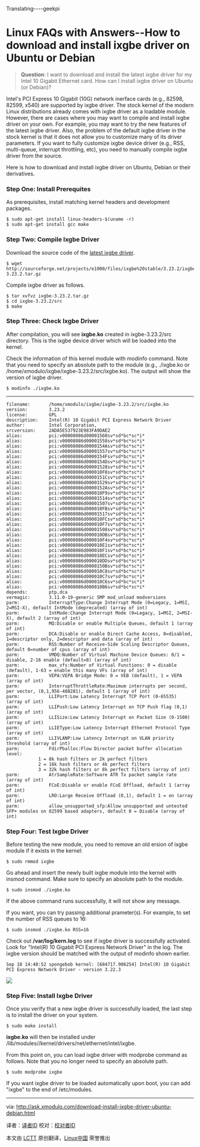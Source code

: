Translating----geekpi

Linux FAQs with Answers--How to download and install ixgbe driver on Ubuntu or Debian
================================================================================
> **Question**: I want to download and install the latest ixgbe driver for my Intel 10 Gigabit Ethernet card. How can I install ixgbe driver on Ubuntu (or Debian)?

Intel's PCI Express 10 Gigabit (10G) network inerface cards (e.g., 82598, 82599, x540) are supported by ixgbe driver. The stock kernel of the modern Linux distributions already comes with ixgbe driver as a loadable module. However, there are cases where you may want to compile and install ixgbe driver on your own. For example, you may want to try the new features of the latest ixgbe driver. Also, the problem of the default ixgbe driver in the stock kernel is that it does not allow you to customize many of its driver parameters. If you want to fully customize ixgbe device driver (e.g., RSS, multi-queue, interrupt throttling, etc), you need to manually compile ixgbe driver from the source.

Here is how to download and install ixgbe driver on Ubuntu, Debian or their derivatives.

### Step One: Install Prerequites ###

As prerequisites, install matching kernel headers and development packages.

    $ sudo apt-get install linux-headers-$(uname -r)
    $ sudo apt-get install gcc make

### Step Two: Compile Ixgbe Driver ###

Download the source code of the [latest ixgbe driver][1].

    $ wget http://sourceforge.net/projects/e1000/files/ixgbe%20stable/3.23.2/ixgbe-3.23.2.tar.gz

Compile ixgbe driver as follows.

    $ tar xvfvz ixgbe-3.23.2.tar.gz
    $ cd ixgbe-3.23.2/src
    $ make

### Step Three: Check Ixgbe Driver ###

After compilation, you will see **ixgbe.ko** created in ixgbe-3.23.2/src directory. This is the ixgbe device driver which will be loaded into the kernel.

Check the information of this kernel module with modinfo command. Note that you need to specify an absolute path to the module (e.g., ./ixgbe.ko or /home/xmodulo/ixgbe/ixgbe-3.23.2/src/ixgbe.ko). The output will show the version of ixgbe driver.

    $ modinfo ./ixgbe.ko

----------

    filename:       /home/xmodulo/ixgbe/ixgbe-3.23.2/src/ixgbe.ko
    version:        3.23.2
    license:        GPL
    description:    Intel(R) 10 Gigabit PCI Express Network Driver
    author:         Intel Corporation, 
    srcversion:     2ADA5E537923E983FA9DAE2
    alias:          pci:v00008086d00001560sv*sd*bc*sc*i*
    alias:          pci:v00008086d00001558sv*sd*bc*sc*i*
    alias:          pci:v00008086d0000154Asv*sd*bc*sc*i*
    alias:          pci:v00008086d00001557sv*sd*bc*sc*i*
    alias:          pci:v00008086d0000154Fsv*sd*bc*sc*i*
    alias:          pci:v00008086d0000154Dsv*sd*bc*sc*i*
    alias:          pci:v00008086d00001528sv*sd*bc*sc*i*
    alias:          pci:v00008086d000010F8sv*sd*bc*sc*i*
    alias:          pci:v00008086d0000151Csv*sd*bc*sc*i*
    alias:          pci:v00008086d00001529sv*sd*bc*sc*i*
    alias:          pci:v00008086d0000152Asv*sd*bc*sc*i*
    alias:          pci:v00008086d000010F9sv*sd*bc*sc*i*
    alias:          pci:v00008086d00001514sv*sd*bc*sc*i*
    alias:          pci:v00008086d00001507sv*sd*bc*sc*i*
    alias:          pci:v00008086d000010FBsv*sd*bc*sc*i*
    alias:          pci:v00008086d00001517sv*sd*bc*sc*i*
    alias:          pci:v00008086d000010FCsv*sd*bc*sc*i*
    alias:          pci:v00008086d000010F7sv*sd*bc*sc*i*
    alias:          pci:v00008086d00001508sv*sd*bc*sc*i*
    alias:          pci:v00008086d000010DBsv*sd*bc*sc*i*
    alias:          pci:v00008086d000010F4sv*sd*bc*sc*i*
    alias:          pci:v00008086d000010E1sv*sd*bc*sc*i*
    alias:          pci:v00008086d000010F1sv*sd*bc*sc*i*
    alias:          pci:v00008086d000010ECsv*sd*bc*sc*i*
    alias:          pci:v00008086d000010DDsv*sd*bc*sc*i*
    alias:          pci:v00008086d0000150Bsv*sd*bc*sc*i*
    alias:          pci:v00008086d000010C8sv*sd*bc*sc*i*
    alias:          pci:v00008086d000010C7sv*sd*bc*sc*i*
    alias:          pci:v00008086d000010C6sv*sd*bc*sc*i*
    alias:          pci:v00008086d000010B6sv*sd*bc*sc*i*
    depends:        ptp,dca
    vermagic:       3.11.0-19-generic SMP mod_unload modversions 
    parm:           InterruptType:Change Interrupt Mode (0=Legacy, 1=MSI, 2=MSI-X), default IntMode (deprecated) (array of int)
    parm:           IntMode:Change Interrupt Mode (0=Legacy, 1=MSI, 2=MSI-X), default 2 (array of int)
    parm:           MQ:Disable or enable Multiple Queues, default 1 (array of int)
    parm:           DCA:Disable or enable Direct Cache Access, 0=disabled, 1=descriptor only, 2=descriptor and data (array of int)
    parm:           RSS:Number of Receive-Side Scaling Descriptor Queues, default 0=number of cpus (array of int)
    parm:           VMDQ:Number of Virtual Machine Device Queues: 0/1 = disable, 2-16 enable (default=8) (array of int)
    parm:           max_vfs:Number of Virtual Functions: 0 = disable (default), 1-63 = enable this many VFs (array of int)
    parm:           VEPA:VEPA Bridge Mode: 0 = VEB (default), 1 = VEPA (array of int)
    parm:           InterruptThrottleRate:Maximum interrupts per second, per vector, (0,1,956-488281), default 1 (array of int)
    parm:           LLIPort:Low Latency Interrupt TCP Port (0-65535) (array of int)
    parm:           LLIPush:Low Latency Interrupt on TCP Push flag (0,1) (array of int)
    parm:           LLISize:Low Latency Interrupt on Packet Size (0-1500) (array of int)
    parm:           LLIEType:Low Latency Interrupt Ethernet Protocol Type (array of int)
    parm:           LLIVLANP:Low Latency Interrupt on VLAN priority threshold (array of int)
    parm:           FdirPballoc:Flow Director packet buffer allocation level:
    			1 = 8k hash filters or 2k perfect filters
    			2 = 16k hash filters or 4k perfect filters
    			3 = 32k hash filters or 8k perfect filters (array of int)
    parm:           AtrSampleRate:Software ATR Tx packet sample rate (array of int)
    parm:           FCoE:Disable or enable FCoE Offload, default 1 (array of int)
    parm:           LRO:Large Receive Offload (0,1), default 1 = on (array of int)
    parm:           allow_unsupported_sfp:Allow unsupported and untested SFP+ modules on 82599 based adapters, default 0 = Disable (array of int)

### Step Four: Test Ixgbe Driver ###

Before testing the new module, you need to remove an old ersion of ixgbe module if it exists in the kernel:

    $ sudo rmmod ixgbe

Go ahead and insert the newly built ixgbe module into the kernel with insmod command. Make sure to specify an absolute path to the module.

    $ sudo insmod ./ixgbe.ko

If the above command runs successfully, it will not show any message.

If you want, you can try passing additional prameter(s). For example, to set the number of RSS queues to 16:

    $ sudo insmod ./ixgbe.ko RSS=16

Check out **/var/log/kern.log** to see if ixgbe driver is successfully activated. Look for "Intel(R) 10 Gigabit PCI Express Network Driver" in the log. The ixgbe version should be matched with the output of modinfo shown earlier.

    Sep 18 14:48:52 spongebob kernel: [684717.906254] Intel(R) 10 Gigabit PCI Express Network Driver - version 3.22.3

![](https://farm8.staticflickr.com/7583/16056721867_f06e152076_c.jpg)

### Step Five: Install Ixgbe Driver ###

Once you verify that a new ixgbe driver is successfully loaded, the last step is to install the driver on your system.

    $ sudo make install

**ixgbe.ko** will then be installed under /lib/modules/<kernel-version>/kernel/drivers/net/ethernet/intel/ixgbe.

From this point on, you can load ixgbe driver with modprobe command as follows. Note that you no longer need to specify an absolute path.

    $ sudo modprobe ixgbe

If you want ixgbe driver to be loaded automatically upon boot, you can add "ixgbe" to the end of /etc/modules.

--------------------------------------------------------------------------------

via: http://ask.xmodulo.com/download-install-ixgbe-driver-ubuntu-debian.html

译者：[译者ID](https://github.com/译者ID)
校对：[校对者ID](https://github.com/校对者ID)

本文由 [LCTT](https://github.com/LCTT/TranslateProject) 原创翻译，[Linux中国](http://linux.cn/) 荣誉推出

[1]:http://sourceforge.net/projects/e1000/files/ixgbe%20stable/
